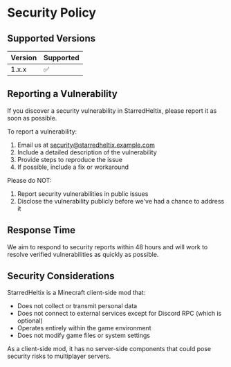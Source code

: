 # Security Policy

## Supported Versions

| Version | Supported          |
| ------- | ------------------ |
| 1.x.x   | :white_check_mark: |

## Reporting a Vulnerability

If you discover a security vulnerability in StarredHeltix, please report it as soon as possible.

To report a vulnerability:
1. Email us at [security@starredheltix.example.com](mailto:security@starredheltix.example.com)
2. Include a detailed description of the vulnerability
3. Provide steps to reproduce the issue
4. If possible, include a fix or workaround

Please do NOT:
1. Report security vulnerabilities in public issues
2. Disclose the vulnerability publicly before we've had a chance to address it

## Response Time

We aim to respond to security reports within 48 hours and will work to resolve verified vulnerabilities as quickly as possible.

## Security Considerations

StarredHeltix is a Minecraft client-side mod that:
- Does not collect or transmit personal data
- Does not connect to external services except for Discord RPC (which is optional)
- Operates entirely within the game environment
- Does not modify game files or system settings

As a client-side mod, it has no server-side components that could pose security risks to multiplayer servers.